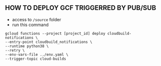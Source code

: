## HOW TO DEPLOY GCF TRIGGERRED BY PUB/SUB

* access to `/source` folder
* run this command
```
gcloud functions --project [project_id] deploy cloudbuild-notifications \
--entry-point cloudbuild_notifications \
--runtime python38 \
--retry \
--env-vars-file ../env.yaml \
--trigger-topic cloud-builds
```